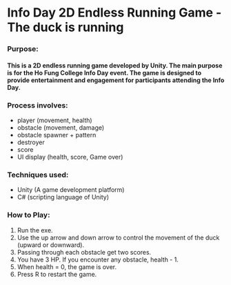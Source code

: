 # Info Day 2D Endless Running Game - The duck is running

### Purpose:
#### This is a 2D endless running game developed by Unity. The main purpose is for the Ho Fung College Info Day event.  The game is designed to provide entertainment and engagement for participants attending the Info Day.

### Process involves:
* player (movement, health)
* obstacle (movement, damage)
* obstacle spawner + pattern
* destroyer
* score
* UI display (health, score, Game over)

### Techniques used:
* Unity (A game development platform)
* C# (scripting language of Unity)

### How to Play:
1. Run the exe.
2. Use the up arrow and down arrow to control the movement of the duck (upward or downward).
3. Passing through each obstacle get two scores.
4. You have 3 HP. If you encounter any obstacle, health - 1.
5. When health = 0, the game is over.
6. Press R to restart the game.


